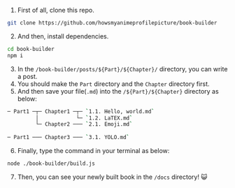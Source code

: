 


1. First of all, clone this repo.

```bash
git clone https://github.com/howsmyanimeprofilepicture/book-builder
```


2. And then, install dependencies.
```bash
cd book-builder
npm i 
```

3. In the `/book-builder/posts/${Part}/${Chapter}/` directory, you can write a post. 
4. You should make the `Part` directory and the `Chapter` directory first.
5. And then save your file(`.md`) into the `/${Part}/${Chapter}` directory as below:
```bash
─ Part1 ─┬─ Chapter1 ─┬─ `1.1. Hello, world.md`
         │            └─ `1.2. LaTEX.md`
         └─ Chapter2 ─── `2.1. Emoji.md`
    
─ Part1 ─── Chapter3 ─── `3.1. YOLO.md`
```


6. Finally, type the command in your terminal as below:
```bash
node ./book-builder/build.js
```

7. Then, you can see your newly built book in the `/docs` directory! 😺
